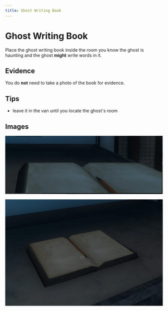 ```yaml
---
title: Ghost Writing Book
---
```


# Ghost Writing Book

Place the ghost writing book inside the room you know the ghost is haunting and the ghost __might__ write words in it.

## Evidence

You do **not** need to take a photo of the book for evidence.

## Tips

- leave it in the van until you locate the ghost's room

## Images

![In your hand](./ghost_writing_book_in_hand.png)

![Placed down](./ghost_writing_book_placed.png)
